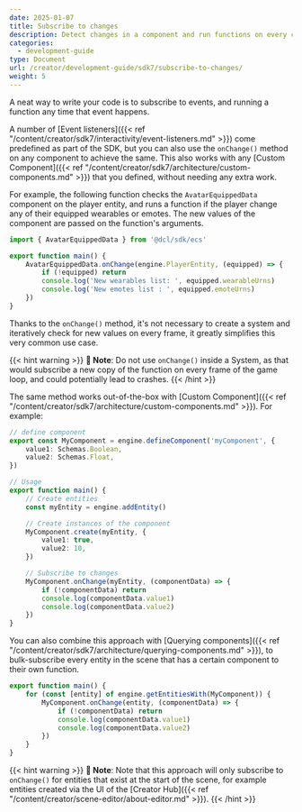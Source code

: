```yaml
---
date: 2025-01-07
title: Subscribe to changes
description: Detect changes in a component and run functions on every change
categories:
  - development-guide
type: Document
url: /creator/development-guide/sdk7/subscribe-to-changes/
weight: 5
---
```


A neat way to write your code is to subscribe to events, and running a function any time that event happens.

A number of [Event listeners]({{< ref "/content/creator/sdk7/interactivity/event-listeners.md" >}}) come predefined as part of the SDK, but you can also use the `onChange()` method on any component to achieve the same. This also works with any [Custom Component]({{< ref "/content/creator/sdk7/architecture/custom-components.md" >}}) that you defined, without needing any extra work.

For example, the following function checks the `AvatarEquippedData` component on the player entity, and runs a function if the player change any of their equipped wearables or emotes. The new values of the component are passed on the function's arguments.

```ts
import { AvatarEquippedData } from '@dcl/sdk/ecs'

export function main() {
	AvatarEquippedData.onChange(engine.PlayerEntity, (equipped) => {
		if (!equipped) return
		console.log('New wearables list: ', equipped.wearableUrns)
		console.log('New emotes list : ', equipped.emoteUrns)
	})
}
```

Thanks to the `onChange()` method, it's not necessary to create a system and iteratively check for new values on every frame, it greatly simplifies this very common use case.

{{< hint warning >}}
**📔 Note**: Do not use `onChange()` inside a System, as that would subscribe a new copy of the function on every frame of the game loop, and could potentially lead to crashes.
{{< /hint >}}

The same method works out-of-the-box with [Custom Component]({{< ref "/content/creator/sdk7/architecture/custom-components.md" >}}). For example:

```ts
// define component
export const MyComponent = engine.defineComponent('myComponent', {
	value1: Schemas.Boolean,
	value2: Schemas.Float,
})

// Usage
export function main() {
	// Create entities
	const myEntity = engine.addEntity()

	// Create instances of the component
	MyComponent.create(myEntity, {
		value1: true,
		value2: 10,
	})

	// Subscribe to changes
	MyComponent.onChange(myEntity, (componentData) => {
		if (!componentData) return
		console.log(componentData.value1)
		console.log(componentData.value2)
	})
}
```

You can also combine this approach with [Querying components]({{< ref "/content/creator/sdk7/architecture/querying-components.md" >}}), to bulk-subscribe every entity in the scene that has a certain component to their own function.

```ts
export function main() {
	for (const [entity] of engine.getEntitiesWith(MyComponent)) {
		MyComponent.onChange(entity, (componentData) => {
			if (!componentData) return
			console.log(componentData.value1)
			console.log(componentData.value2)
		})
	}
}
```

{{< hint warning >}}
**📔 Note**: Note that this approach will only subscribe to `onChange()` for entities that exist at the start of the scene, for example entities created via the UI of the [Creator Hub]({{< ref "/content/creator/scene-editor/about-editor.md" >}}).
{{< /hint >}}
